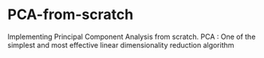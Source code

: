 # PCA-from-scratch
Implementing Principal Component Analysis from scratch. PCA : One of the simplest and most effective linear dimensionality reduction algorithm
